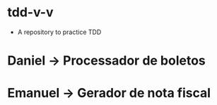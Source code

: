 # tdd-v-v
- A repository to practice TDD

# Daniel -> Processador de boletos
# Emanuel -> Gerador de nota fiscal
